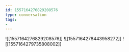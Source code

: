 ```yaml
---
id: 1557164276829208576
type: conversation
tags:
- 
---
```

![[1557164276829208576]]
![[1557164278443958272]]
![[1557164279735808002]]

